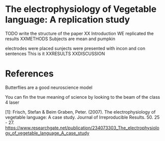 # The electrophysiology of Vegetable language: A replication study

TODO write the structure of the paper
XX Introduction 
WE replicated the results
XXMETHODS
Subjects are mean and pumpkin

electrodes were placed
sunjects were presented with incon and con sentences
This is it
XXRESULTS
XXDISCUSSION
# References

Butterflies are a good neuroscience model

You can fin the true meaning of science by looking to the beam of the class 4 laser 

[1]: Frisch, Stefan & Beim Graben, Peter. (2007). The electrophysiology of vegetable language: A case study. Journal of Irreproducible Results. 50. 25 - 27. https://www.researchgate.net/publication/234073303_The_electrophysiology_of_vegetable_language_A_case_study
